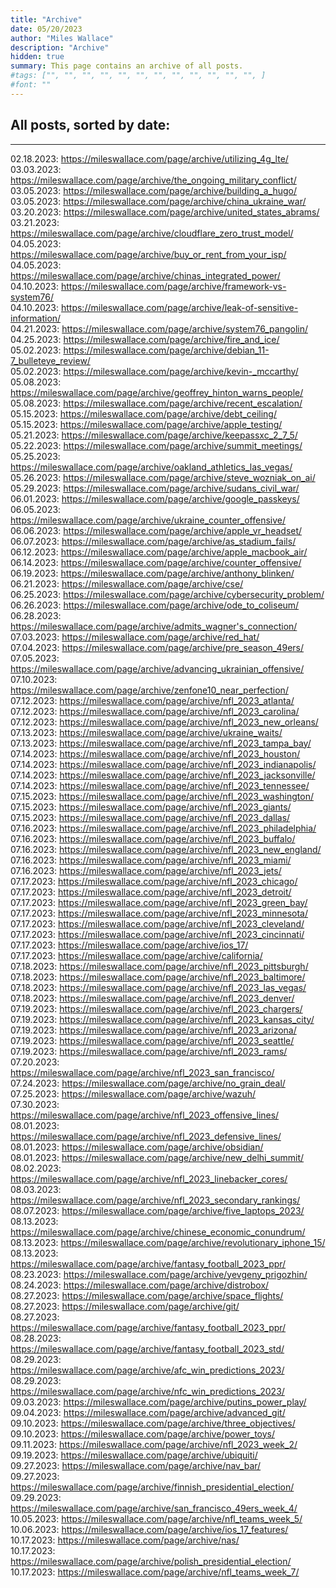 ```yaml
---
title: "Archive"
date: 05/20/2023
author: "Miles Wallace"
description: "Archive"
hidden: true
summary: This page contains an archive of all posts.
#tags: ["", "", "", "", "", "", "", "", "", "", "", "", ]
#font: ""
---
```

## All posts, sorted by date:
____
02.18.2023: https://mileswallace.com/page/archive/utilizing_4g_lte/  
03.03.2023: https://mileswallace.com/page/archive/the_ongoing_military_conflict/    
03.05.2023: https://mileswallace.com/page/archive/building_a_hugo/     
03.05.2023: https://mileswallace.com/page/archive/china_ukraine_war/      
03.20.2023: https://mileswallace.com/page/archive/united_states_abrams/    
03.21.2023: https://mileswallace.com/page/archive/cloudflare_zero_trust_model/    
04.05.2023: https://mileswallace.com/page/archive/buy_or_rent_from_your_isp/    
04.05.2023: https://mileswallace.com/page/archive/chinas_integrated_power/      
04.10.2023: https://mileswallace.com/page/archive/framework-vs-system76/    
04.10.2023: https://mileswallace.com/page/archive/leak-of-sensitive-information/     
04.21.2023: https://mileswallace.com/page/archive/system76_pangolin/   
04.25.2023: https://mileswallace.com/page/archive/fire_and_ice/   
05.02.2023: https://mileswallace.com/page/archive/debian_11-7_bulleteye_review/     
05.02.2023: https://mileswallace.com/page/archive/kevin-_mccarthy/   
05.08.2023: https://mileswallace.com/page/archive/geoffrey_hinton_warns_people/     
05.08.2023: https://mileswallace.com/page/archive/recent_escalation/   
05.15.2023: https://mileswallace.com/page/archive/debt_ceiling/   
05.15.2023: https://mileswallace.com/page/archive/apple_testing/    
05.21.2023: https://mileswallace.com/page/archive/keepassxc_2_7_5/  
05.22.2023: https://mileswallace.com/page/archive/summit_meetings/  
05.25.2023: https://mileswallace.com/page/archive/oakland_athletics_las_vegas/  
05.26.2023: https://mileswallace.com/page/archive/steve_wozniak_on_ai/  
05.29.2023: https://mileswallace.com/page/archive/sudans_civil_war/  
06.01.2023: https://mileswallace.com/page/archive/google_passkeys/  
06.05.2023: https://mileswallace.com/page/archive/ukraine_counter_offensive/  
06.06.2023: https://mileswallace.com/page/archive/apple_vr_headset/    
06.07.2023: https://mileswallace.com/page/archive/as_stadium_fails/  
06.12.2023: https://mileswallace.com/page/archive/apple_macbook_air/  
06.14.2023: https://mileswallace.com/page/archive/counter_offensive/   
06.19.2023: https://mileswallace.com/page/archive/anthony_blinken/  
06.21.2023: https://mileswallace.com/page/archive/cse/   
06.25.2023: https://mileswallace.com/page/archive/cybersecurity_problem/   
06.26.2023: https://mileswallace.com/page/archive/ode_to_coliseum/  
06.28.2023: https://mileswallace.com/page/archive/admits_wagner's_connection/   
07.03.2023: https://mileswallace.com/page/archive/red_hat/  
07.04.2023: https://mileswallace.com/page/archive/pre_season_49ers/  
07.05.2023: https://mileswallace.com/page/archive/advancing_ukrainian_offensive/  
07.10.2023: https://mileswallace.com/page/archive/zenfone10_near_perfection/  
07.12.2023: https://mileswallace.com/page/archive/nfl_2023_atlanta/  
07.12.2023: https://mileswallace.com/page/archive/nfl_2023_carolina/  
07.12.2023: https://mileswallace.com/page/archive/nfl_2023_new_orleans/   
07.13.2023: https://mileswallace.com/page/archive/ukraine_waits/  
07.13.2023: https://mileswallace.com/page/archive/nfl_2023_tampa_bay/  
07.14.2023: https://mileswallace.com/page/archive/nfl_2023_houston/     
07.14.2023: https://mileswallace.com/page/archive/nfl_2023_indianapolis/  
07.14.2023: https://mileswallace.com/page/archive/nfl_2023_jacksonville/  
07.14.2023: https://mileswallace.com/page/archive/nfl_2023_tennessee/   
07.15.2023: https://mileswallace.com/page/archive/nfl_2023_washington/  
07.15.2023: https://mileswallace.com/page/archive/nfl_2023_giants/  
07.15.2023: https://mileswallace.com/page/archive/nfl_2023_dallas/       
07.16.2023: https://mileswallace.com/page/archive/nfl_2023_philadelphia/    
07.16.2023: https://mileswallace.com/page/archive/nfl_2023_buffalo/  
07.16.2023: https://mileswallace.com/page/archive/nfl_2023_new_england/      
07.16.2023: https://mileswallace.com/page/archive/nfl_2023_miami/   
07.16.2023: https://mileswallace.com/page/archive/nfl_2023_jets/  
07.17.2023: https://mileswallace.com/page/archive/nfl_2023_chicago/   
07.17.2023: https://mileswallace.com/page/archive/nfl_2023_detroit/     
07.17.2023: https://mileswallace.com/page/archive/nfl_2023_green_bay/  
07.17.2023: https://mileswallace.com/page/archive/nfl_2023_minnesota/     
07.17.2023: https://mileswallace.com/page/archive/nfl_2023_cleveland/  
07.17.2023: https://mileswallace.com/page/archive/nfl_2023_cincinnati/    
07.17.2023: https://mileswallace.com/page/archive/ios_17/  
07.17.2023: https://mileswallace.com/page/archive/california/    
07.18.2023: https://mileswallace.com/page/archive/nfl_2023_pittsburgh/   
07.18.2023: https://mileswallace.com/page/archive/nfl_2023_baltimore/   
07.18.2023: https://mileswallace.com/page/archive/nfl_2023_las_vegas/   
07.18.2023: https://mileswallace.com/page/archive/nfl_2023_denver/  
07.19.2023: https://mileswallace.com/page/archive/nfl_2023_chargers/           
07.19.2023: https://mileswallace.com/page/archive/nfl_2023_kansas_city/    
07.19.2023: https://mileswallace.com/page/archive/nfl_2023_arizona/    
07.19.2023: https://mileswallace.com/page/archive/nfl_2023_seattle/    
07.19.2023: https://mileswallace.com/page/archive/nfl_2023_rams/     
07.20.2023: https://mileswallace.com/page/archive/nfl_2023_san_francisco/  
07.24.2023: https://mileswallace.com/page/archive/no_grain_deal/   
07.25.2023: https://mileswallace.com/page/archive/wazuh/    
07.30.2023: https://mileswallace.com/page/archive/nfl_2023_offensive_lines/   
08.01.2023: https://mileswallace.com/page/archive/nfl_2023_defensive_lines/      
08.01.2023: https://mileswallace.com/page/archive/obsidian/    
08.01.2023: https://mileswallace.com/page/archive/new_delhi_summit/   
08.02.2023: https://mileswallace.com/page/archive/nfl_2023_linebacker_cores/  
08.03.2023: https://mileswallace.com/page/archive/nfl_2023_secondary_rankings/         
08.07.2023: https://mileswallace.com/page/archive/five_laptops_2023/  
08.13.2023: https://mileswallace.com/page/archive/chinese_economic_conundrum/   
08.13.2023: https://mileswallace.com/page/archive/revolutionary_iphone_15/  
08.13.2023: https://mileswallace.com/page/archive/fantasy_football_2023_ppr/  
08.23.2023: https://mileswallace.com/page/archive/yevgeny_prigozhin/   
08.24.2023: https://mileswallace.com/page/archive/distrobox/    
08.27.2023: https://mileswallace.com/page/archive/space_flights/  
08.27.2023: https://mileswallace.com/page/archive/git/  
08.27.2023: https://mileswallace.com/page/archive/fantasy_football_2023_ppr/  
08.28.2023: https://mileswallace.com/page/archive/fantasy_football_2023_std/      
08.29.2023: https://mileswallace.com/page/archive/afc_win_predictions_2023/    
08.29.2023: https://mileswallace.com/page/archive/nfc_win_predictions_2023/    
09.03.2023: https://mileswallace.com/page/archive/putins_power_play/      
09.04.2023: https://mileswallace.com/page/archive/advanced_git/  
09.10.2023: https://mileswallace.com/page/archive/three_objectives/    
09.10.2023: https://mileswallace.com/page/archive/power_toys/    
09.11.2023: https://mileswallace.com/page/archive/nfl_2023_week_2/  
09.19.2023: https://mileswallace.com/page/archive/ubiquiti/    
09.27.2023: https://mileswallace.com/page/archive/nav_bar/      
09.27.2023: https://mileswallace.com/page/archive/finnish_presidential_election/   
09.29.2023: https://mileswallace.com/page/archive/san_francisco_49ers_week_4/  
10.05.2023: https://mileswallace.com/page/archive/nfl_teams_week_5/      
10.06.2023: https://mileswallace.com/page/archive/ios_17_features/     
10.17.2023: https://mileswallace.com/page/archive/nas/  
10.17.2023: https://mileswallace.com/page/archive/polish_presidential_election/    
10.17.2023: https://mileswallace.com/page/archive/nfl_teams_week_7/          